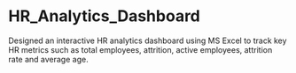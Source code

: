 # HR_Analytics_Dashboard
Designed an interactive HR analytics dashboard using MS Excel to track key HR metrics such as total employees, attrition, active employees, attrition rate and average age.
